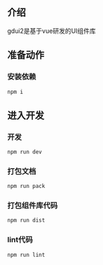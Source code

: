 ## 介绍
gdui2是基于vue研发的UI组件库

## 准备动作

### 安装依赖
```bash
npm i
```

## 进入开发

### 开发
```bash
npm run dev
```

### 打包文档
```bash
npm run pack
```

### 打包组件库代码
```bash
npm run dist
```

### lint代码
```bash
npm run lint
```
